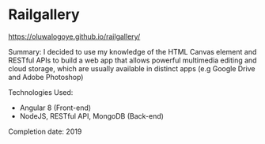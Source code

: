 # Railgallery

https://oluwalogoye.github.io/railgallery/

Summary:
I decided to use my knowledge of the HTML Canvas element and RESTful APIs to build a web app that allows powerful multimedia editing and cloud storage, which are usually available in distinct apps (e.g Google Drive and Adobe Photoshop)


Technologies Used: 
- Angular 8 (Front-end)
- NodeJS, RESTful API, MongoDB (Back-end)

Completion date: 2019
